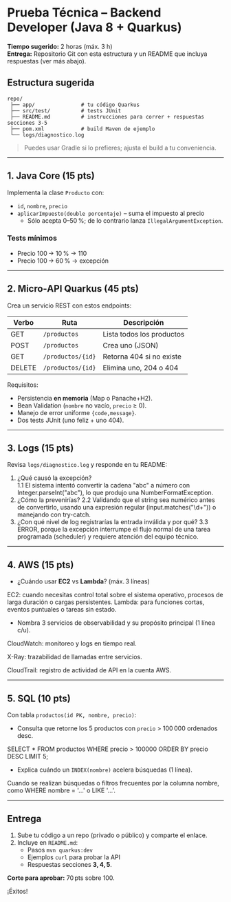 # Prueba Técnica – Backend Developer (Java 8 + Quarkus)

**Tiempo sugerido:** 2 horas (máx. 3 h)  
**Entrega:** Repositorio Git con esta estructura y un README que incluya respuestas (ver más abajo).

## Estructura sugerida
```
repo/
 ├── app/               # tu código Quarkus
 ├── src/test/          # tests JUnit
 ├── README.md          # instrucciones para correr + respuestas secciones 3‑5
 ├── pom.xml            # build Maven de ejemplo
 └── logs/diagnostico.log
```
> Puedes usar Gradle si lo prefieres; ajusta el build a tu conveniencia.

---
## 1. Java Core (15 pts)
Implementa la clase `Producto` con:
* `id`, `nombre`, `precio`
* `aplicarImpuesto(double porcentaje)` – suma el impuesto al precio
  * Sólo acepta 0–50 %; de lo contrario lanza `IllegalArgumentException`.

### Tests mínimos
* Precio 100 → 10 % → 110
* Precio 100 → 60 % → excepción

---
## 2. Micro‑API Quarkus (45 pts)
Crea un servicio REST con estos endpoints:

| Verbo | Ruta                 | Descripción                          |
|-------|----------------------|--------------------------------------|
| GET   | `/productos`         | Lista todos los productos            |
| POST  | `/productos`         | Crea uno (JSON)                      |
| GET   | `/productos/{id}`    | Retorna 404 si no existe             |
| DELETE| `/productos/{id}`    | Elimina uno, 204 o 404               |

Requisitos:
* Persistencia **en memoria** (Map o Panache+H2).
* Bean Validation (`nombre` no vacío, `precio` ≥ 0).
* Manejo de error uniforme `{code,message}`.
* Dos tests JUnit (uno feliz + uno 404).

---
## 3. Logs (15 pts)
Revisa `logs/diagnostico.log` y responde en tu README:

1. ¿Qué causó la excepción?  
1.1 El sistema intentó convertir la cadena "abc" a número con Integer.parseInt("abc"), lo que produjo una NumberFormatException.
2. ¿Cómo la prevenirías? 
2.2 Validando que el string sea numérico antes de convertirlo, usando una expresión regular (input.matches("\\d+")) o manejando con try-catch. 
3. ¿Con qué nivel de log registrarías la entrada inválida y por qué?
3.3 ERROR, porque la excepción interrumpe el flujo normal de una tarea programada (scheduler) y requiere atención del equipo técnico.

---
## 4. AWS (15 pts)
* ¿Cuándo usar **EC2** vs **Lambda**? (máx. 3 líneas)

EC2: cuando necesitas control total sobre el sistema operativo, procesos de larga duración o cargas persistentes.
Lambda: para funciones cortas, eventos puntuales o tareas sin estado.

* Nombra 3 servicios de observabilidad y su propósito principal (1 línea c/u).

CloudWatch: monitoreo y logs en tiempo real.

X-Ray: trazabilidad de llamadas entre servicios.

CloudTrail: registro de actividad de API en la cuenta AWS.

---
## 5. SQL (10 pts)
Con tabla `productos(id PK, nombre, precio)`:
* Consulta que retorne los 5 productos con `precio` > 100 000 ordenados desc.  

SELECT * FROM productos
WHERE precio > 100000
ORDER BY precio DESC
LIMIT 5;

* Explica cuándo un `INDEX(nombre)` acelera búsquedas (1 línea).

Cuando se realizan búsquedas o filtros frecuentes por la columna nombre, como WHERE nombre = '...' o LIKE '...'.


---
## Entrega
1. Sube tu código a un repo (privado o público) y comparte el enlace.  
2. Incluye en `README.md`:
   * Pasos `mvn quarkus:dev`
   * Ejemplos `curl` para probar la API
   * Respuestas secciones **3, 4, 5**.  

**Corte para aprobar:** 70 pts sobre 100.

¡Éxitos!
